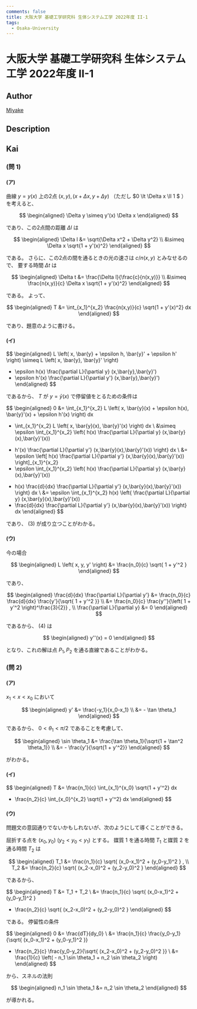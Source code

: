 ```yaml
---
comments: false
title: 大阪大学 基礎工学研究科 生体システム工学 2022年度 II-1
tags:
  - Osaka-University
---
```

# 大阪大学 基礎工学研究科 生体システム工学 2022年度 II-1

## **Author**
[Miyake](https://miyake.github.io/exams/index.html)

## **Description**

## **Kai**
### (問 1)
#### (ア)
曲線 $y=y(x)$ 上の2点 $(x,y), (x+\Delta x, y+\Delta y)$
（ただし $0 \lt \Delta x \ll 1 $ ）を考えると、

$$
\begin{aligned}
\Delta y \simeq y'(x) \Delta x
\end{aligned}
$$

であり、この2点間の距離 $\Delta l$ は

$$
\begin{aligned}
\Delta l
&= \sqrt{\Delta x^2 + \Delta y^2}
\\
&\simeq \Delta x \sqrt{1 + y'(x)^2}
\end{aligned}
$$

である。
さらに、この2点の間を通るときの光の速さは $c / n(x,y)$ とみなせるので、
要する時間 $\Delta t$ は

$$
\begin{aligned}
\Delta t
&= \frac{\Delta l}{\frac{c}{n(x,y)}}
\\
&\simeq \frac{n(x,y)}{c} \Delta x \sqrt{1 + y'(x)^2}
\end{aligned}
$$

である。
よって、

$$
\begin{aligned}
T
&= \int_{x_1}^{x_2} \frac{n(x,y)}{c} \sqrt{1 + y'(x)^2} dx
\end{aligned}
$$

であり、題意のように書ける。

#### (イ)

$$
\begin{aligned}
L \left( x, \bar{y} + \epsilon h, \bar{y}' + \epsilon h' \right)
\simeq
L \left( x, \bar{y}, \bar{y}' \right)
+ \epsilon h(x) \frac{\partial L}{\partial y} (x,\bar{y},\bar{y}')
+ \epsilon h'(x) \frac{\partial L}{\partial y'} (x,\bar{y},\bar{y}')
\end{aligned}
$$

であるから、
$T$ が $y=\bar{y}(x)$ で停留値をとるための条件は

$$
\begin{aligned}
0
&= \int_{x_1}^{x_2}
L \left( x, \bar{y}(x) + \epsilon h(x), \bar{y}'(x) + \epsilon h'(x) \right) dx
- \int_{x_1}^{x_2} L \left( x, \bar{y}(x), \bar{y}'(x) \right) dx
\\
&\simeq \epsilon \int_{x_1}^{x_2}
\left\{ h(x) \frac{\partial L}{\partial y} (x,\bar{y}(x),\bar{y}'(x))
+ h'(x) \frac{\partial L}{\partial y'} (x,\bar{y}(x),\bar{y}'(x)) \right\} dx
\\
&= \epsilon \left[ h(x)
\frac{\partial L}{\partial y'} (x,\bar{y}(x),\bar{y}'(x)) \right]_{x_1}^{x_2}
+ \epsilon \int_{x_1}^{x_2}
\left\{ h(x) \frac{\partial L}{\partial y} (x,\bar{y}(x),\bar{y}'(x))
- h(x) \frac{d}{dx}
\frac{\partial L}{\partial y'} (x,\bar{y}(x),\bar{y}'(x)) \right\} dx
\\
&=
\epsilon \int_{x_1}^{x_2} h(x)
\left\{ \frac{\partial L}{\partial y} (x,\bar{y}(x),\bar{y}'(x))
- \frac{d}{dx}
\frac{\partial L}{\partial y'} (x,\bar{y}(x),\bar{y}'(x)) \right\} dx
\end{aligned}
$$

であり、 (3) が成り立つことがわかる。

#### (ウ)
今の場合

$$
\begin{aligned}
L \left( x, y, y' \right)
&= \frac{n_0}{c} \sqrt{ 1 + y'^2 }
\end{aligned}
$$

であり、

$$
\begin{aligned}
\frac{d}{dx} \frac{\partial L}{\partial y'}
&= \frac{n_0}{c} \frac{d}{dx} \frac{y'}{\sqrt{ 1 + y'^2 }}
\\
&= \frac{n_0}{c} \frac{y''}{\left( 1 + y'^2 \right)^\frac{3}{2}}
, \\
\frac{\partial L}{\partial y} &= 0
\end{aligned}
$$

であるから、 (4) は

$$
\begin{aligned}
y''(x) = 0
\end{aligned}
$$

となり、これの解は点 $P_1, P_2$ を通る直線であることがわかる。

### (問 2)
#### (ア)
$x_1 \lt x \lt x_0$ において

$$
\begin{aligned}
y'
&= \frac{-y_1}{x_0-x_1}
\\
&= - \tan \theta_1
\end{aligned}
$$

であるから、 $0 \lt \theta_1 \lt \pi/2$ であることを考慮して、

$$
\begin{aligned}
\sin \theta_1
&= \frac{\tan \theta_1}{\sqrt{1 + \tan^2 \theta_1}}
\\
&= - \frac{y'}{\sqrt{1 + y'^2}}
\end{aligned}
$$

がわかる。

#### (イ)

$$
\begin{aligned}
T
&= \frac{n_1}{c} \int_{x_1}^{x_0} \sqrt{1 + y'^2} dx
+ \frac{n_2}{c} \int_{x_0}^{x_2} \sqrt{1 + y'^2} dx
\end{aligned}
$$

#### (ウ)
問題文の意図通りでないかもしれないが、次のようにして導くことができる。

屈折する点を $(x_0,y_0) \ (y_2 \lt y_0 \lt y_1)$ とする。
媒質 1 を通る時間 $T_1$ と媒質 2 を通る時間 $T_2$ は

$$
\begin{aligned}
T_1
&= \frac{n_1}{c} \sqrt{ (x_0-x_1)^2 + (y_0-y_1)^2 }
, \\
T_2
&= \frac{n_2}{c} \sqrt{ (x_2-x_0)^2 + (y_2-y_0)^2 }
\end{aligned}
$$

であるから、

$$
\begin{aligned}
T
&= T_1 + T_2
\\
&= \frac{n_1}{c} \sqrt{ (x_0-x_1)^2 + (y_0-y_1)^2 }
+ \frac{n_2}{c} \sqrt{ (x_2-x_0)^2 + (y_2-y_0)^2 }
\end{aligned}
$$

である。
停留性の条件

$$
\begin{aligned}
0
&= \frac{dT}{dy_0}
\\
&= \frac{n_1}{c} \frac{y_0-y_1}{\sqrt{ (x_0-x_1)^2 + (y_0-y_1)^2 }}
+ \frac{n_2}{c} \frac{y_0-y_2}{\sqrt{ (x_2-x_0)^2 + (y_2-y_0)^2 }}
\\
&= \frac{1}{c} \left( - n_1 \sin \theta_1 + n_2 \sin \theta_2 \right)
\end{aligned}
$$

から、スネルの法則

$$
\begin{aligned}
n_1 \sin \theta_1 &= n_2 \sin \theta_2
\end{aligned}
$$

が導かれる。